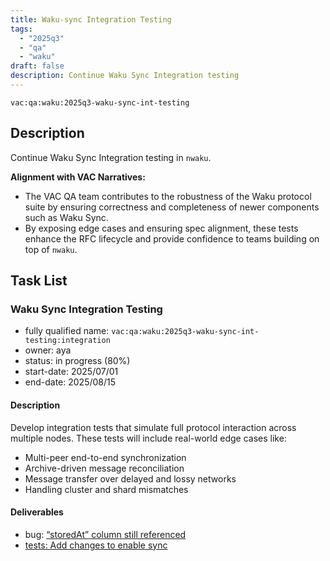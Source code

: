 ```yaml
---
title: Waku-sync Integration Testing
tags:
  - "2025q3"
  - "qa"
  - "waku"
draft: false
description: Continue Waku Sync Integration testing
---
```


`vac:qa:waku:2025q3-waku-sync-int-testing`

## Description

Continue Waku Sync Integration testing in `nwaku`. 

**Alignment with VAC Narratives:**

* The VAC QA team contributes to the robustness of the Waku protocol suite
  by ensuring correctness and completeness of newer components such as Waku Sync.
* By exposing edge cases and ensuring spec alignment,
  these tests enhance the RFC lifecycle and provide confidence to teams building on top of `nwaku`.

## Task List


### Waku Sync Integration Testing

* fully qualified name: `vac:qa:waku:2025q3-waku-sync-int-testing:integration`
* owner: aya
* status: in progress (80%)
* start-date: 2025/07/01
* end-date: 2025/08/15

#### Description

Develop integration tests that simulate full protocol interaction across multiple nodes. 
These tests will include real-world edge cases like:

- Multi-peer end-to-end synchronization
- Archive-driven message reconciliation
- Message transfer over delayed and lossy networks
- Handling cluster and shard mismatches

#### Deliverables
- bug: [“storedAt” column still referenced](https://github.com/waku-org/nwaku/issues/3479)
- [tests: Add changes to enable sync](https://github.com/waku-org/waku-interop-tests/pull/125)
